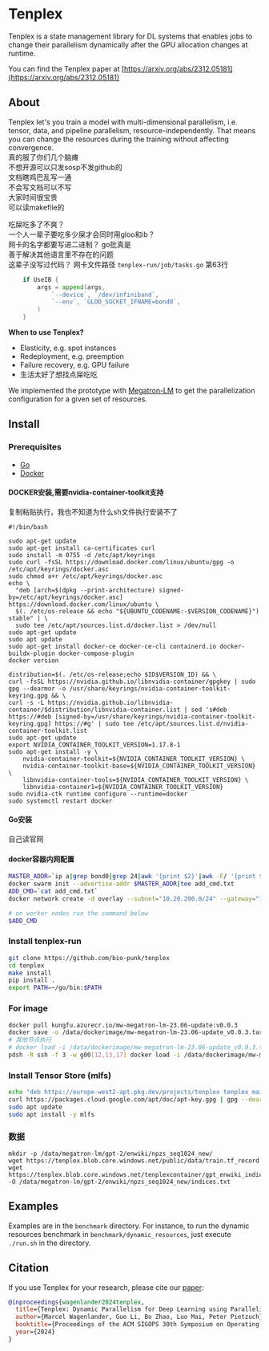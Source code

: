 # Tenplex
Tenplex is a state management library for DL systems that enables jobs to change their parallelism dynamically after the GPU allocation changes at runtime.

You can find the Tenplex paper at [https://arxiv.org/abs/2312.05181](https://arxiv.org/abs/2312.05181)

## About
Tenplex let's you train a model with multi-dimensional parallelism, i.e. tensor, data, and pipeline parallelism, resource-independently. That means you can change the resources during the training without affecting convergence.  
真的服了你们几个脑瘫  
不想开源可以只发sosp不发github的  
文档瞎鸡巴乱写一通  
不会写文档可以不写  
大家时间很宝贵  
可以读makefile的  
  
吃屎吃多了不爽？  
一个人一辈子要吃多少屎才会同时用gloo和ib？  
网卡的名字都要写进二进制？
go批真是  
善于解决其他语言里不存在的问题  
这辈子没写过代码？
网卡文件路径 ```tenplex-run/job/tasks.go``` 第63行
```go
	if UseIB {
		args = append(args,
			`--device`, `/dev/infiniband`,
			`--env`, `GLOO_SOCKET_IFNAME=bond0`,
		)
	}

```

__When to use Tenplex?__
- Elasticity, e.g. spot instances
- Redeployment, e.g. preemption
- Failure recovery, e.g. GPU failure
- 生活太好了想找点屎吃吃

We implemented the prototype with [Megatron-LM](https://github.com/NVIDIA/Megatron-LM) to get the parallelization configuration for a given set of resources.

## Install

### Prerequisites
- [Go](https://go.dev/doc/install)
- [Docker](https://docs.docker.com/desktop/install/linux-install)

#### DOCKER安装,需要nvidia-container-toolkit支持
复制粘贴执行，我也不知道为什么sh文件执行安装不了
```
#!/bin/bash

sudo apt-get update
sudo apt-get install ca-certificates curl
sudo install -m 0755 -d /etc/apt/keyrings
sudo curl -fsSL https://download.docker.com/linux/ubuntu/gpg -o /etc/apt/keyrings/docker.asc
sudo chmod a+r /etc/apt/keyrings/docker.asc
echo \
  "deb [arch=$(dpkg --print-architecture) signed-by=/etc/apt/keyrings/docker.asc] https://download.docker.com/linux/ubuntu \
  $(. /etc/os-release && echo "${UBUNTU_CODENAME:-$VERSION_CODENAME}") stable" | \
  sudo tee /etc/apt/sources.list.d/docker.list > /dev/null
sudo apt-get update
sudo apt update
sudo apt-get install docker-ce docker-ce-cli containerd.io docker-buildx-plugin docker-compose-plugin
docker version

distribution=$(. /etc/os-release;echo $ID$VERSION_ID) && \
curl -fsSL https://nvidia.github.io/libnvidia-container/gpgkey | sudo gpg --dearmor -o /usr/share/keyrings/nvidia-container-toolkit-keyring.gpg && \
curl -s -L https://nvidia.github.io/libnvidia-container/$distribution/libnvidia-container.list | sed 's#deb https://#deb [signed-by=/usr/share/keyrings/nvidia-container-toolkit-keyring.gpg] https://#g' | sudo tee /etc/apt/sources.list.d/nvidia-container-toolkit.list
sudo apt-get update
export NVIDIA_CONTAINER_TOOLKIT_VERSION=1.17.8-1
sudo apt-get install -y \
    nvidia-container-toolkit=${NVIDIA_CONTAINER_TOOLKIT_VERSION} \
    nvidia-container-toolkit-base=${NVIDIA_CONTAINER_TOOLKIT_VERSION} \
    libnvidia-container-tools=${NVIDIA_CONTAINER_TOOLKIT_VERSION} \
    libnvidia-container1=${NVIDIA_CONTAINER_TOOLKIT_VERSION}
sudo nvidia-ctk runtime configure --runtime=docker
sudo systemctl restart docker
```
#### Go安装  
自己读官网

#### docker容器内网配置
```bash
MASTER_ADDR=`ip a|grep bond0|grep 24|awk '{print $2}'|awk -F/ '{print $1}'`
docker swarm init --advertise-addr $MASTER_ADDR|tee add_cmd.txt
ADD_CMD=`cat add_cmd.txt`
docker network create -d overlay --subnet="10.20.200.0/24" --gateway="10.20.200.1" --attachable overlay01

# on worker nodes run the command below
$ADD_CMD
```

### Install tenplex-run
```bash
git clone https://github.com/bio-punk/tenplex
cd tenplex
make install
pip install .
export PATH=~/go/bin:$PATH

```

### For image
```bash
docker pull kungfu.azurecr.io/mw-megatron-lm-23.06-update:v0.0.3
docker save -o /data/dockerimage/mw-megatron-lm-23.06-update_v0.0.3.tar mw-megatron-lm-23.06-update:v0.0.3
# 其他节点执行
# docker load -i /data/dockerimage/mw-megatron-lm-23.06-update_v0.0.3.tar
pdsh -R ssh -f 3 -w g00[12,13,17] docker load -i /data/dockerimage/mw-megatron-lm-23.06-update_v0.0.3.tar
```

### Install Tensor Store (mlfs)
```bash
echo "deb https://europe-west2-apt.pkg.dev/projects/tenplex tenplex main" | sudo tee /etc/apt/sources.list.d/tenplex.list
curl https://packages.cloud.google.com/apt/doc/apt-key.gpg | gpg --dearmor | sudo tee /etc/apt/trusted.gpg.d/packages-cloud-google-apt.gpg >/dev/null
sudo apt update
sudo apt install -y mlfs
```

### 数据
```
mkdir -p /data/megatron-lm/gpt-2/enwiki/npzs_seq1024_new/
wget https://tenplex.blob.core.windows.net/public/data/train.tf_record
wget https://tenplex.blob.core.windows.net/tenplexcontainer/gpt_enwiki_indices.txt -O /data/megatron-lm/gpt-2/enwiki/npzs_seq1024_new/indices.txt
```


## Examples
Examples are in the `benchmark` directory. For instance, to run the dynamic resources benchmark in `benchmark/dynamic_resources`, just execute `./run.sh` in the directory.

## Citation
If you use Tenplex for your research, please cite our [paper](https://arxiv.org/abs/2312.05181):

```bibtex
@inproceedings{wagenlander2024tenplex,
  title={Tenplex: Dynamic Parallelism for Deep Learning using Parallelizable Tensor Collections},
  author={Marcel Wagenlander, Guo Li, Bo Zhao, Luo Mai, Peter Pietzuch},
  booktitle={Proceedings of the ACM SIGOPS 30th Symposium on Operating Systems Principles},
  year={2024}
}
```
